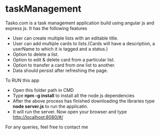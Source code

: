 # taskManagement
<p>Tasko.com is a task management application build using angular js and express js.
It has the following features</p>
<ul>
<li>User can create multiple lists with an editable title.</li>
<li>User can add multiple cards to lists.(Cards will have a description, a userName to which it is tagged and a status.)</li>
<li>Option to delete a list.</li>
<li>Option to edit & delete card from a particular list.</li>
<li>Option to transfer a card from one list to another.</li>
<li>Data should persist after refreshing the page.</li>
</ul>
<p>To RUN this app<p>
<ul>
<li>Open this folder path in CMD</li>
<li>Type <b>npm -g install</b> to install all the node js dependencies</li>
<li>After the above process has finished downloading the libraries type<b> node server.js</b> to run the applicatin.</li>
<li>It will run the server. Now open your browser and type<a href="http://localhost:8080/#/"> http://localhost:8080/#/</a>
</ul>
<p>For any queries, feel free to contact me</p>
